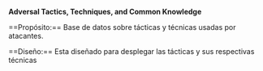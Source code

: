 **Adversal Tactics, Techniques, and Common Knowledge**

==Propósito:==
Base de datos sobre tácticas y técnicas usadas por atacantes.

==Diseño:==
Esta diseñado para desplegar las tácticas y sus respectivas técnicas 
